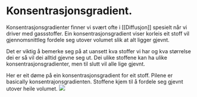 # Konsentrasjonsgradient. 

Konsentrasjonsgradienter finner vi svært ofte i [[Diffusjon]] spesielt når vi driver med gassstoffer. 
Ein konsentrasjonsgradient viser korleis eit stoff vil gjennomsnittleg fordele seg utover volumet slik at alt ligger gjevnt. 

Det er viktig å bemerke seg på at uansett kva stoffer vi har og kva størrelse dei er så vil dei alltid gjevne seg ut. Dei ulike stoffene kan ha ulike konsentrasjonsgradienter, men til slutt vil alle lige gjevnt.

Her er eit døme på ein konsentrasjonsgradient for eit stoff.
Pilene er basically konsentrajonsgradienten. Stoffene kjem til å fordele seg gjevnt utover heile volumet.
![](http://acf-file.echemi.com/fileManage/upload/community/20220531/SltDs.jpg)
